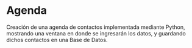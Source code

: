 # Agenda
Creación de una agenda de contactos implementada mediante Python, mostrando una ventana en donde se ingresarán los datos, y guardando dichos contactos en una Base de Datos.